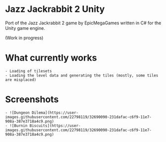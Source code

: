 # Jazz Jackrabbit 2 Unity

Port of the Jazz Jackrabbit 2 game by EpicMegaGames written in C# for the Unity game engine.

(Work in progress)

# What currently works
    - Loading of tilesets
    - Loading the level data and generating the tiles (mostly, some tiles are misplaced)

# Screenshots
	- ![Dungeon Dilema](https://user-images.githubusercontent.com/22798119/32690090-231dafac-c6f9-11e7-908a-387e3718a4c9.png)
	- ![Burnin Biscuits](https://user-images.githubusercontent.com/22798119/32690090-231dafac-c6f9-11e7-908a-387e3718a4c9.png)
